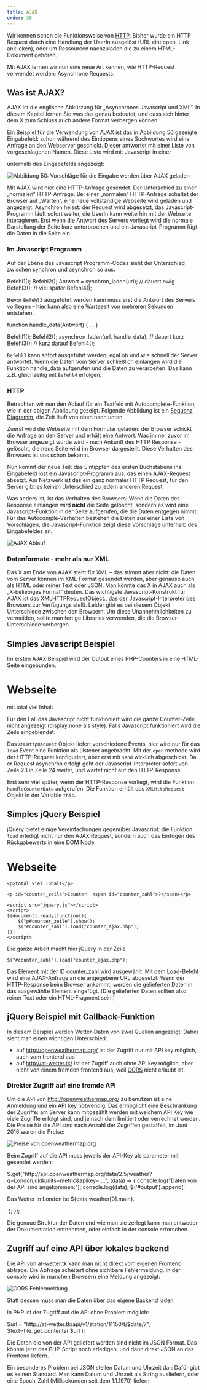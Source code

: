 ```yaml
---
title: AJAX
order: 30
---
```


Wir kennen schon die Funktionsweise von [HTTP](/http/). Bisher
wurde ein HTTP Request durch eine Handlung der UserIn ausgelöst
(URL eintippen, Link anklicken), oder um Ressourcen nachzuladen
die zu einem HTML-Dokument gehören.

Mit AJAX lernen wir nun eine neue Art kennen, wie HTTP-Request
verwendet werden: Asynchrone Requests.


## Was ist AJAX?

AJAX ist die englische Abkürzung für „Asynchrones Javascript und XML“. In
diesem Kapitel lernen Sie was das genau bedeutet, und dass sich hinter dem X
zum Schluss  auch andere Format verbergen können

Ein Beispiel für die Verwendung von AJAX ist das in Abbildung 50 gezeigte Eingabefeld: 
schon während des Eintippens eines Suchwortes wird eine Anfrage an den Webserver 
geschickt.  Dieser antwortet mit einer Liste von vorgeschlagenen Namen.  Diese Liste 
wird mit Javascript in einer <div> unterhalb des Eingabefelds angezeigt:
 
![Abbildung 50: Vorschläge für die Eingabe werden über AJAX geladen](/images/image375.png)

Mit AJAX wird hier eine HTTP-Anfrage gesendet. Der Unterschied zu einer 
„normalen“ HTTP-Anfrage:  Bei einer „normalen“ HTTP-Anfrage schaltet der Browser auf 
„Warten“, eine neue vollständige Webseite wird geladen und angezeigt.
Asynchron heisst: der Request wird abgesetzt, das Javascript-Programm läuft sofort 
weiter, die UserIn kann weiterhin mit der Webseite interagieren. Erst wenn die Antwort 
des Servers vorliegt wird die normale Darstellung der Seite kurz unterbrochen und ein 
Javascript-Programm fügt die Daten in die Seite ein. 

### Im Javascript Programm

Auf der Ebene des Javascript Programm-Codes sieht der Unterschied zwischen 
synchron und asynchron so aus:

<javascript caption="synchron">
Befehl1();
Befehl2();
Antwort = synchron_laden(url);   // dauert ewig 
Befehl3();                      // viel später
Befehl4();
</javascript>

Bevor `Befehl3` ausgeführt werden kann muss erst die Antwort des Servers vorliegen – 
hier kann also eine Wartezeit von mehreren Sekunden entstehen. 


<javascript caption="asynchron">
function handle_data(Antwort) {  
   ... 
} 
 
Befehl1();
Befehl2();
asynchron_laden(url, handle_data);  // dauert kurz 
Befehl3();                         // kurz darauf
Befehl4();
</javascript>


`Befehl3` kann sofort ausgeführt werden, egal ob und wie schnell der Server antwortet. 
Wenn die Daten vom Server schließlich einlangen wird die Funktion handle_data 
aufgerufen und die Daten zu verarbeiten. Das kann z.B. gleichzeitig mit `Befehl4`
erfolgen.

### HTTP

Betrachten wir nun den Ablauf für ein Textfeld mit Autocomplete-Funktion,
wie in der obigen Abbildung gezeigt. Folgende Abbildung ist ein
[Sequenz Diagramm](http://de.wikipedia.org/wiki/Sequenzdiagramm), die Zeit
läuft von oben nach unten.

Zuerst wird die Webseite mit dem Formular geladen: der Browser schickt die
Anfrage an den Server und erhält eine Antwort. Was immer zuvor im Browser
angezeigt wurde wird - nach Ankunft des HTTP Response - gelöscht, die neue
Seite wird im Browser dargestellt.  Diese Verhalten des Browsers ist uns
schon bekannt.

Nun kommt der neue Teil:  das Eintippten des ersten Buchstabens ins
Eingabefeld löst ein Javascript-Programm aus, das einen AJAX-Request absetzt.
Am Netzwerk ist das ein ganz normaler HTTP Request, für den Server gibt
es keinen Unterschied zu jedem anderen Request.  

Was anders ist, ist das Verhalten des Browsers: Wenn die Daten des Response
einlangen wird **nicht** die Seite gelöscht, sondern es wird eine
Javascript-Funktion in der Seite aufgerufen, die die Daten entgegen nimmt.
Für das Autocomple-Verhalten bestehen die Daten aus einer Liste von Vorschlägen,
die Javascript-Funktion zeigt diese Vorschläge unterhalb des Eingabefeldes an.

![AJAX Ablauf](/images/ajax-sequence-diagram.svg)



### Datenformate - mehr als nur XML

Das X am Ende von AJAX steht für XML – das stimmt aber nicht: die Daten vom Server 
können im XML-Format gesendet werden, aber genauso auch als HTML oder reiner 
Text oder JSON. Man könnte das X in AJAX auch als „X-beliebiges Format“ deuten.
Das wichtigste Javascript-Konstrukt für AJAX ist das XMLHTTPRequestObject., das der 
Javascript-Interpreter des Browsers zur Verfügungs stellt. Leider gibt es bei diesem 
Objekt Unterschiede zwischen den Browsern. Um diese Unannehmlichkeiten zu 
vermeiden, sollte man fertige Libraries verwenden, die die Browser-Unterschiede 
verbergen.

## Simples Javascript Beispiel

Im ersten AJAX Beispiel wird der Output eines PHP-Counters in eine HTML-Seite 
eingebunden. 

<htmlcode caption="Counter einbinden mit Javascript">
<html>
<head>
  <title>AJAX counter</title>
  <style>
      p#counter_zeile { display: none; }
  </style>
</head>
<body>
  <h1>Webseite</h1>

  <p>mit total viel Inhalt</p>

  <p id="counter_zeile">Counter: <span id="counter_zahl">?</span></p>

  <script>
    window.addEventListener('load', loadCounterWithAjax);

    function loadCounterWithAjax() {
      document.getElementById('counter_zeile').style.display = "block";
      var ajax_request = new XMLHttpRequest();
      ajax_request.addEventListener('load', handleCounterData);
      ajax_request.open("GET", "counter_ajax.php");
      ajax_request.send();
      console.log("Request wurde gesendet");
    }

    function handleCounterData() {
      console.log("Response wurde empfangen");
      document.getElementById('counter_zahl').innerHTML = 
        this.responseText;
    }
  </script>
</body>
</html>
</htmlcode>

Für den Fall das Javascript nicht funktioniert wird die ganze Counter-Zeile nicht
angezeigt (display:none als style).  Falls Javascript funktioniert wird die
Zeile eingeblendet.

Das `XMLHttpRequest` Objekt liefert verschiedene Events, hier wird nur für das `load` Event
eine Funktion als Listener angebracht.  Mit der `open` methode wird der HTTP-Request
konfiguriert, aber erst mit `send` wirklich abgeschickt.  Da er Request asynchron erfolgt
geht der Javascript-Interpreter sofort von Zeile 23 in Zeile 24 weiter, und wartet
nicht auf den HTTP-Response.

Erst sehr viel später, wenn der HTTP-Response vorliegt, wird die Funktion
`handleCounterData` aufgerufen. Die Funktion erhält das `XMLHttpRequest` Objekt
in der Variable `this`.

## Simples jQuery Beispiel

jQuery bietet einige Vereinfachungen gegenüber Javascript:
die Funktion `load` erledigt nicht nur den AJAX Request, sondern
auch das Einfügen des Rückgabewerts in eine DOM Node:

<htmlcode caption="Counter einbinden mit Javascript">
  <html>
  <head>
    <title>AJAX counter</title>
    <style>
        p#counter_zeile { display: none; }
    </style>
  </head>
  <body>
    <h1>Webseite</h1>

    <p>total viel Inhalt</p>

    <p id="counter_zeile">Counter: <span id="counter_zahl">?</span></p>

    <script src="jquery.js"></script>
    <script> 
    $(document).ready(function(){ 
        $("p#counter_zeile").show();
        $("#counter_zahl").load("counter_ajax.php");
    });
    </script>
  </body>
  </html>
</htmlcode>

Die ganze Arbeit macht hier jQuery in der Zeile

`$("#counter_zahl").load("counter_ajax.php");`

Das Element mit der ID counter_zahl wird ausgewählt. Mit dem Load-Befehl wird eine 
AJAX-Anfrage an die angegebene URL abgesetzt. Wenn der HTTP-Response
beim Browser ankommt, werden die gelieferten Daten in das ausgewählte Element eingefügt. 
(Die gelieferten Daten sollten also reiner Text oder ein HTML-Fragment sein.)


## jQuery Beispiel mit Callback-Funktion

In diesem Beispiel werden Wetter-Daten von zwei Quellen angezeigt. Dabei
sieht man einen wichtigen Unterschied:

* auf http://openweathermap.org/ ist der Zugriff nur mit API key möglich, auch vom frontend aus 
* auf http://at-wetter.tk/ ist der Zugriff auch ohne API key möglich, aber nicht von einem fremden frontend aus, weil [CORS](/cors/) nicht erlaubt  ist.


### Direkter Zugriff auf eine fremde API

Um die API von http://openweathermap.org/ zu benutzen
ist eine Anmeldung und ein API key notwendig.  Das ermöglicht
eine Beschränkung der Zugriffe: am Server kann mitgezählt werden
mit welchem API Key wie viele Zugriffe erfolgt sind, und je nach
dem limitiert oder verrechnet werden.  Die Preise für die API
sind nach Anzahl der Zugriffen gestaffelt, im Juni 2016 waren die Preise:

![Preise von openweathermap.org](/images/openweathermap-preise.png)

Beim Zugriff auf die API muss jeweils der API-Key als parameter
mit gesendet werden:

<javascript caption="Zugriff auf die openweathermap API">
$.get("http://api.openweathermap.org/data/2.5/weather?q=London,uk&units=metric&apikey=....", (data) => {
  console.log("Daten von der API sind angekommen:");
  console.log(data);
  $('#output').append(`<p>Das Wetter in London ist ${data.weather[0].main}.<p>`);
});
</javascript>

Die genaue Struktur der Daten und wie man sie zerlegt kann man entweder
der Dokumentation entnehmen, oder einfach in der console erforschen.


## Zugriff auf eine API über lokales backend

Die API von at-wetter.tk kann man nicht direkt vom eigenen Frontend abfrage.
Die Abfrage scheitert ohne sichtbare Fehlermeldung. In der console wird
in manchen Browsern eine Meldung angezeigt:

![CORS Fehlermeldung](/images/cors-error.png)


Statt dessen muss man die Daten über das eigene Backend laden.

In PHP ist der Zugriff auf die API ohne Problem möglich:

<php caption="zugriff auf die wetter-at.tk API">
$url = "http://at-wetter.tk/api/v1/station/11150/t/$date/7";
$text=file_get_contents( $url );
</php>


Die Daten die von der API geliefert werden sind nicht
im JSON Format.  Das könnte jetzt das PHP-Script noch
erledigen, und dann direkt JSON an das Frontend liefern.


Ein besonderes Problem bei JSON stellen Datum und Uhrzeit dar:
Dafür gibt es keinen Standard.  Man kann Datum und Uhrzeit als String
ausliefern, oder eine Epoch-Zahl  (Millisekunden seit dem 1.1.1970) liefern.

